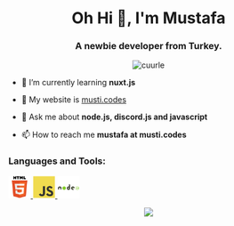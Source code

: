 <h1 align="center">Oh Hi 👋, I'm Mustafa</h1>
<h3 align="center">A newbie developer from Turkey.</h3>

<p align="center"> <img src="https://komarev.com/ghpvc/?username=cuurle&label=Profile%20views&color=0e75b6&style=flat" alt="cuurle" /> </p>

- 🌱 I’m currently learning **nuxt.js**

- 📝 My website is [musti.codes](musti.codes)

- 💬 Ask me about **node.js, discord.js and javascript**

- 📫 How to reach me **mustafa at musti.codes**



<h3 align="left">Languages and Tools:</h3>
<p align="left"> <a href="https://www.w3.org/html/" target="_blank"> <img src="https://raw.githubusercontent.com/devicons/devicon/master/icons/html5/html5-original-wordmark.svg" alt="html5" width="40" height="40"/> </a> <a href="https://developer.mozilla.org/en-US/docs/Web/JavaScript" target="_blank"> <img src="https://raw.githubusercontent.com/devicons/devicon/master/icons/javascript/javascript-original.svg" alt="javascript" width="40" height="40"/> </a> <a href="https://nodejs.org" target="_blank"> <img src="https://raw.githubusercontent.com/devicons/devicon/master/icons/nodejs/nodejs-original-wordmark.svg" alt="nodejs" width="40" height="40"/> </a> </p>

 <div align="center"><img src="https://github-readme-stats.vercel.app/api?username=cuurle&show_icons=true&theme=radical&locale=tr&custom_title=Mustafa%27n%C4%B1n%20Github%20Profili"></div>
 </p>
